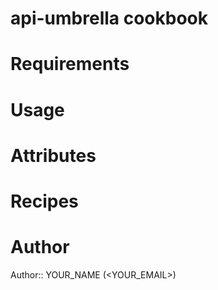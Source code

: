 # api-umbrella cookbook

# Requirements

# Usage

# Attributes

# Recipes

# Author

Author:: YOUR_NAME (<YOUR_EMAIL>)
